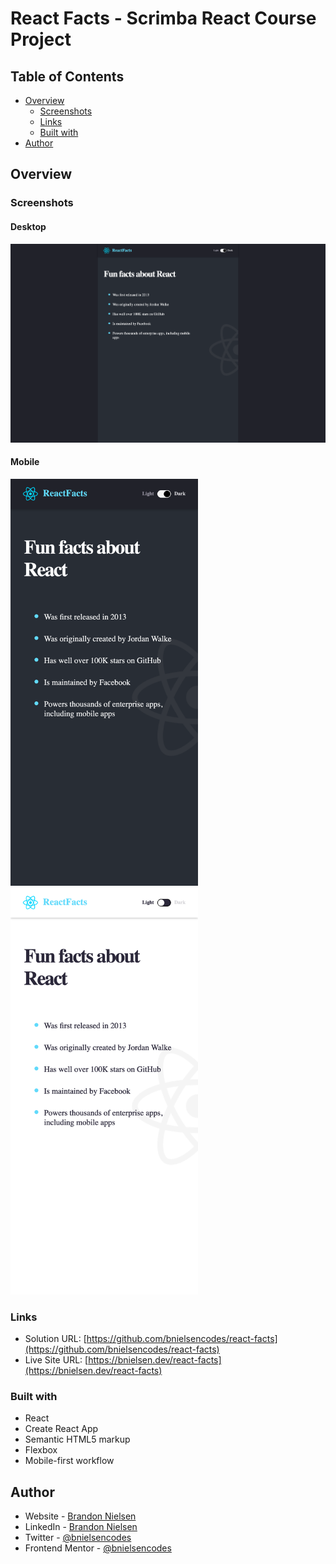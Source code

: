 # React Facts - Scrimba React Course Project

## Table of Contents

- [Overview](#overview)
  - [Screenshots](#screenshots)
  - [Links](#links)
  - [Built with](#built-with)
- [Author](#author)

## Overview

### Screenshots

#### Desktop

![screenshot of React Facts desktop website](src/images/screenshots/dark-desktop.png)

#### Mobile

<img src="src/images/screenshots/dark-mobile.png" alt="screenshot of React Facts mobile website in dark mode" width="300"> <img src="src/images/screenshots/light-mobile.png" alt="screenshot of React Facts mobile website in light mode" width="300">

### Links

- Solution URL: [https://github.com/bnielsencodes/react-facts](https://github.com/bnielsencodes/react-facts)
- Live Site URL: [https://bnielsen.dev/react-facts](https://bnielsen.dev/react-facts)

### Built with

- React
- Create React App
- Semantic HTML5 markup
- Flexbox
- Mobile-first workflow

## Author

- Website - [Brandon Nielsen](https://www.bnielsen.dev)
- LinkedIn - [Brandon Nielsen](https://www.linkedin.com/in/bnielsencodes)
- Twitter - [@bnielsencodes](https://twitter.com/bnielsencodes)
- Frontend Mentor - [@bnielsencodes](https://www.frontendmentor.io/profile/bnielsencodes)
